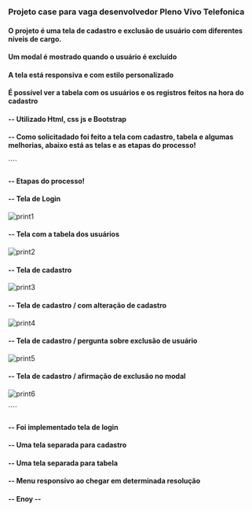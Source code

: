 ### Projeto case para vaga desenvolvedor Pleno Vivo Telefonica

#### O projeto é uma tela de cadastro e exclusão de usuário com diferentes níveis de cargo.
#### Um modal é mostrado quando o usuário é excluído 
#### A tela está responsiva e com estilo personalizado
#### É possível ver a tabela com os usuários e os registros feitos na hora do cadastro

#### -- Utilizado Html, css js e Bootstrap

#### -- Como solicitadado foi feito a tela com cadastro, tabela e algumas melhorias, abaixo está as telas e as etapas do processo!


´´´´
#### -- Etapas do processo!

#### -- Tela de Login
![print1](https://github.com/user-attachments/assets/979df011-d773-44b8-a523-74601a028dfb)

#### -- Tela com a tabela dos usuários
![print2](https://github.com/user-attachments/assets/78e4cf0c-fdd6-42e9-b7cf-37ef70814b37)

#### -- Tela de cadastro
![print3](https://github.com/user-attachments/assets/370d685e-49e6-4618-82e0-760a09607aea)

#### -- Tela de cadastro / com alteração de cadastro
![print4](https://github.com/user-attachments/assets/873beaa1-d887-4d96-b34d-0e1d639a0a59)

#### -- Tela de cadastro / pergunta sobre exclusão de usuário
![print5](https://github.com/user-attachments/assets/28184110-f66c-43cf-93f0-da91a55d7150)

#### -- Tela de cadastro / afirmação de exclusão no modal
![print6](https://github.com/user-attachments/assets/544964b2-da1b-45af-98b3-d44dc9e771dd)

´´´´

#### -- Foi implementado tela de login
#### -- Uma tela separada para cadastro
#### -- Uma tela separada para tabela
#### -- Menu responsivo ao chegar em determinada resolução


#### -- Enoy -- ####


